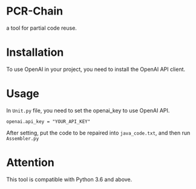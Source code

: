 # PCR-Chain
a tool for partial code reuse.
# Installation
To use OpenAI in your project, you need to install the OpenAI API client.
# Usage
In ```Unit.py``` file, you need to set the openai_key to use OpenAI API.
```
openai.api_key = "YOUR_API_KEY"
```
After setting, put the code to be repaired into ```java_code.txt```, and then run ```Assembler.py```
# Attention
This tool is compatible with Python 3.6 and above.
